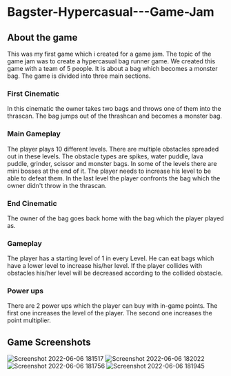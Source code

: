 # Bagster-Hypercasual---Game-Jam

## About the game
This was my first game which i created for a game jam. The topic of the game jam was to create a hypercasual bag runner game. We created this game with a team of 5 people. It is about a bag which becomes a monster bag. The game is divided into three main sections.

### First Cinematic
In this cinematic the owner takes two bags and throws one of them into the thrascan. The bag jumps out of the thrashcan and becomes a monster bag.

### Main Gameplay
The player plays 10 different levels. There are multiple obstacles spreaded out in these levels. The obstacle types are spikes, water puddle, lava puddle, grinder, scissor and monster bags. In some of the levels there are mini bosses at the end of it. The player needs to increase his level to be able to defeat them. In the last level the player confronts the bag which the owner didn't throw in the thrascan.

### End Cinematic
The owner of the bag goes back home with the bag which the player played as.

### Gameplay
The player has a starting level of 1 in every Level. He can eat bags which have a lower level to increase his/her level. If the player collides with obstacles his/her level will be decreased according to the collided obstacle.

### Power ups
There are 2 power ups which the player can buy with in-game points. The first one increases the level of the player. The second one increases the point multiplier.


## Game Screenshots

![Screenshot 2022-06-06 181517](https://user-images.githubusercontent.com/80252098/172190896-a7db43f2-82e0-406d-9455-255aed74f4c9.png)
![Screenshot 2022-06-06 182022](https://user-images.githubusercontent.com/80252098/172191413-31d47d49-71e7-40ae-af25-e72e45bd3c88.png)
![Screenshot 2022-06-06 181756](https://user-images.githubusercontent.com/80252098/172190905-bff901a5-37af-4255-b6ee-2ebdc9b0b992.png)
![Screenshot 2022-06-06 181945](https://user-images.githubusercontent.com/80252098/172191440-101d0436-b2ea-4988-8c6b-03819279e78f.png)
 


